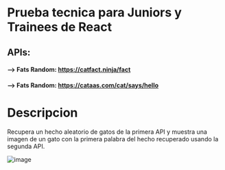 # Prueba tecnica para Juniors y Trainees de React

## APIs:

#### --> Fats Random: https://catfact.ninja/fact
#### --> Fats Random: https://cataas.com/cat/says/hello


# Descripcion

Recupera un hecho aleatorio de gatos de la primera API y muestra una imagen de un gato con la primera palabra del hecho recuperado usando la segunda API.

![image](https://user-images.githubusercontent.com/91902123/227176090-393b2d76-acb2-4de5-92ed-226da4400d12.png)
